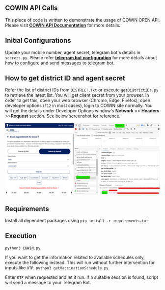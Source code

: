 ## COWIN API Calls

This piece of code is written to demonstrate the usage of COWIN OPEN API. Please visit **[COWIN API Documentation](https://apisetu.gov.in/public/marketplace/api/cowin)** for more details.

## Initial Configurations
Update your mobile number, agent secret, telegram bot's details in `secrets.py`. Please refer **[telegram bot configuration](https://github.com/anksvault/COWIN/blob/main/telegram_bot_config.md)** for more details about how to configure and send messages to telegram bot.

## How to get district ID and agent secret
Refer the list of district IDs from `DISTRICT.txt` or execute `getDistrictIDs.py` to retrieve the latest list. You will get client secret from your browser. In order to get this, open your web browser (Chrome, Edge, Firefox), open developer options (`F12` in most cases), login to COWIN site normally. You will get the details under Developer Options window's **Network** >> **Headers** >>**Request** section. See below screenshot for reference.

![screenshot](/images/agent_secret.png)

## Requirements
Install all dependent packages using `pip install -r requirements.txt`

## Execution
`python3 COWIN.py`

If you want to get the information related to available schedules only, execute the following instead. This will run without further intervention for inputs like `OTP`.
`python3 getVaccinationSchedule.py`

Enter `OTP` when requested and let it run. If a suitable session is found, script will send a message to your Telegram Bot.

